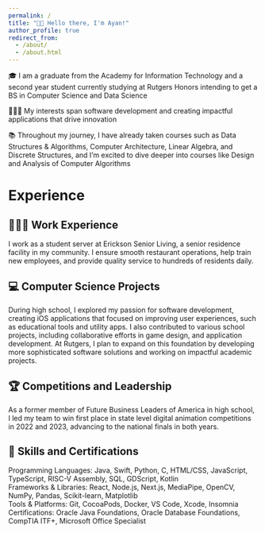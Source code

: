 ```yaml
---
permalink: /
title: "👋🏽 Hello there, I'm Ayan!"
author_profile: true
redirect_from: 
  - /about/
  - /about.html
---
```


🎓 I am a graduate from the Academy for Information Technology and a second year student currently studying at Rutgers Honors intending to get a BS in Computer Science and Data Science

🧑🏽‍💻 My interests span software development and creating impactful applications that drive innovation

📚 Throughout my journey, I have already taken courses such as Data Structures & Algorithms, Computer Architecture, Linear Algebra, and Discrete Structures, and I’m excited to dive deeper into courses like Design and Analysis of Computer Algorithms

# Experience

## 🧑🏽‍🍳 Work Experience
I work as a student server at Erickson Senior Living, a senior residence facility in my community. I ensure smooth restaurant operations, help train new employees, and provide quality service to hundreds of residents daily.

## 💻 Computer Science Projects
During high school, I explored my passion for software development, creating iOS applications that focused on improving user experiences, such as educational tools and utility apps. I also contributed to various school projects, including collaborative efforts in game design, and application development. At Rutgers, I plan to expand on this foundation by developing more sophisticated software solutions and working on impactful academic projects.

## 🏆 Competitions and Leadership
As a former member of Future Business Leaders of America in high school, I led my team to win first place in state level digital animation competitions in 2022 and 2023, advancing to the national finals in both years.

## 🔧 Skills and Certifications
Programming Languages: Java, Swift, Python, C, HTML/CSS, JavaScript, TypeScript, RISC-V Assembly, SQL, GDScript, Kotlin  
Frameworks & Libraries: React, Node.js, Next.js, MediaPipe, OpenCV, NumPy, Pandas, Scikit-learn, Matplotlib  
Tools & Platforms: Git, CocoaPods, Docker, VS Code, Xcode, Insomnia  
Certifications: Oracle Java Foundations, Oracle Database Foundations, CompTIA ITF+, Microsoft Office Specialist  